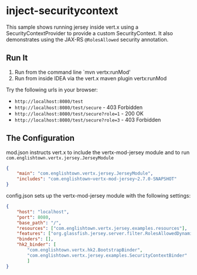 # inject-securitycontext

This sample shows running jersey inside vert.x using a SecurityContextProvider to provide a custom SecurityContext.
It also demonstrates using the JAX-RS `@RolesAllowed` security annotation.

## Run It

1. Run from the command line `mvn vertx:runMod'
2. Run from inside IDEA via the vert.x maven plugin vertx:runMod


Try the following urls in your browser:
* `http://localhost:8080/test`
* `http://localhost:8080/test/secure` - 403 Forbidden
* `http://localhost:8080/test/secure?role=1` - 200 OK
* `http://localhost:8080/test/secure?role=3` - 403 Forbidden


## The Configuration

mod.json instructs vert.x to include the vertx-mod-jersey module and to run `com.englishtown.vertx.jersey.JerseyModule`
```json
{
    "main": "com.englishtown.vertx.jersey.JerseyModule",
    "includes": "com.englishtown~vertx-mod-jersey~2.7.0-SNAPSHOT"
}
```

config.json sets up the vertx-mod-jersey module with the following settings:
```json
{
    "host": "localhost",
    "port": 8080,
    "base_path": "/",
    "resources": ["com.englishtown.vertx.jersey.examples.resources"],
    "features": ["org.glassfish.jersey.server.filter.RolesAllowedDynamicFeature"],
    "binders": [],
    "hk2_binder": [
        "com.englishtown.vertx.hk2.BootstrapBinder",
        "com.englishtown.vertx.jersey.examples.SecurityContextBinder"
        ]
}
```
